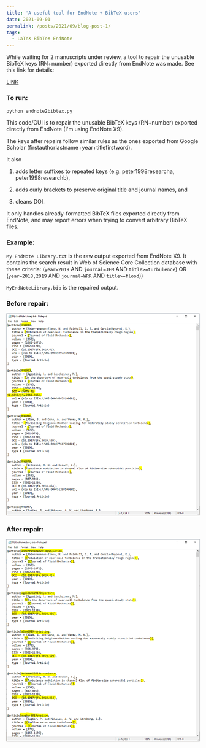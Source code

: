 ```yaml
---
title: 'A useful tool for EndNote + BibTeX users'
date: 2021-09-01
permalink: /posts/2021/09/blog-post-1/
tags:
  - LaTeX BibTeX EndNote
---
```


While waiting for 2 manuscripts under review, a tool to repair the unusable BibTeX keys (RN+number) exported directly from EndNote was made. See this link for details:

[LINK](https://github.com/ZhiLiHydro/Self-Use-Handy-Codes/tree/master/1_EndNote2BibTeX)

### To run:

```
python endnote2bibtex.py
```

This code/GUI is to repair the unusable BibTeX keys (RN+number) exported directly from EndNote (I'm using EndNote X9). 

The keys after repairs follow similar rules as the ones exported from Google Scholar (firstauthorlastname+year+titlefirstword). 

It also 

1. adds letter suffixes to repeated keys (e.g. peter1998researcha, peter1998researchb), 

2. adds curly brackets to preserve original title and journal names, and 

3. cleans DOI.

It only handles already-formatted BibTeX files exported directly from EndNote, and may report errors when trying to convert arbitrary BibTeX files.

### Example:

`My EndNote Library.txt` is the raw output exported from EndNote X9. It contains the search result in Web of Science Core Collection database with these criteria: (`year=2019` AND `journal=JFM` AND `title>=turbulence`) OR (`year=2018,2019` AND `journal=WRR` AND `title>=flood`))

`MyEndNoteLibrary.bib` is the repaired output.

### Before repair:

![](/images/before.png)

### After repair:

![](/images/after.png)
